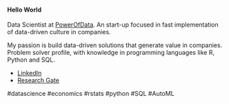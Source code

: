 #### Hello World 


Data Scientist at [PowerOfData](https://www.powerofdata.com.br/#fale-conosco). An start-up focused in fast implementation of data-driven culture in companies.

My passion is build data-driven solutions that generate value in companies. Problem solver profile, with knowledge in programming languages like R, Python and SQL.

- [LinkedIn](https://www.linkedin.com/in/gustavo-bruschi/)
- [Research Gate](https://www.researchgate.net/profile/Gustavo_Bruschi2)

#datascience #economics #rstats #python #SQL #AutoML
